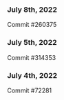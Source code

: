 ### July 8th, 2022

Commit #260375

### July 5th, 2022

Commit #314353


### July 4th, 2022

Commit #72281
